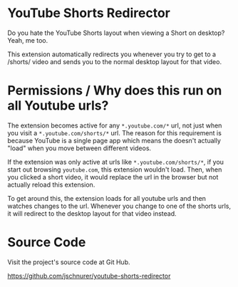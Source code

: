 # YouTube Shorts Redirector
Do you hate the YouTube Shorts layout when viewing a Short on desktop? Yeah, me too.

This extension automatically redirects you whenever you try to get to a /shorts/ video and sends you to the normal desktop layout for that video.

# Permissions / Why does this run on all Youtube urls?
The extension becomes active for any `*.youtube.com/*` url, not just when you visit a `*.youtube.com/shorts/*` url. The reason for this requirement is because YouTube is a single page app which means the doesn't actually "load" when you move between different videos.

If the extension was only active at urls like `*.youtube.com/shorts/*`, if you start out browsing `youtube.com`, this extension wouldn't load. Then, when you clicked a short video, it would replace the url in the browser but not actually reload this extension.

To get around this, the extension loads for all youtube urls and then watches changes to the url. Whenever you change to one of the shorts urls, it will redirect to the desktop layout for that video instead.

# Source Code
Visit the project's source code at Git Hub.

https://github.com/jschnurer/youtube-shorts-redirector